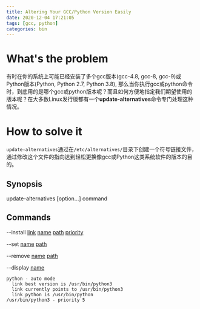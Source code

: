 ```yaml
---
title: Altering Your GCC/Python Version Easily
date: 2020-12-04 17:21:05
tags: [gcc, python]
categories: bin
---
```


# What's the problem
有时在你的系统上可能已经安装了多个gcc版本(gcc-4.8, gcc-8, gcc-9)或Python版本(Python, Python 2.7, Python 3.8), 那么当你执行gcc或python命令时，到底用的是哪个gcc或python版本呢？而且如何方便地指定我们期望使用的版本呢？在大多数Linux发行版都有一个**update-alternatives**命令专门处理这种情况。

<!--more-->

# How to solve it
`update-alternatives`通过在`/etc/alternatives/`目录下创建一个符号链接文件，通过修改这个文件的指向达到轻松更换像gcc或Python这类系统软件的版本的目的。

## Synopsis

update-alternatives [option...] command

## Commands

--install <u>link</u> <u>name</u> <u>path</u> <u>priority</u>

--set <u>name</u> <u>path</u>

--remove <u>name</u> <u>path</u>

--display <u>name</u>
```ascii update-alternatives --display python
python - auto mode
  link best version is /usr/bin/python3
  link currently points to /usr/bin/python3
  link python is /usr/bin/python
/usr/bin/python3 - priority 5
```

